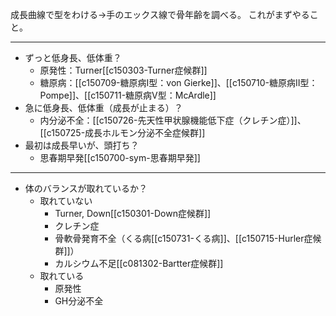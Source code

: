 成長曲線で型をわける→手のエックス線で骨年齢を調べる。
これがまずやること。

---
- ずっと低身長、低体重？
	- 原発性：Turner[[c150303-Turner症候群]]
	- 糖原病：[[c150709-糖原病I型：von Gierke]]、[[c150710-糖原病II型：Pompe]]、[[c150711-糖原病V型：McArdle]]
- 急に低身長、低体重（成長が止まる）？
	- 内分泌不全：[[c150726-先天性甲状腺機能低下症（クレチン症）]]、[[c150725-成長ホルモン分泌不全症候群]]
- 最初は成長早いが、頭打ち？
	- 思春期早発[[c150700-sym-思春期早発]]
---
- 体のバランスが取れているか？
	- 取れていない
		- Turner, Down[[c150301-Down症候群]]
		- クレチン症
		- 骨軟骨発育不全（くる病[[c150731-くる病]]、[[c150715-Hurler症候群]]）
		- カルシウム不足[[c081302-Bartter症候群]]
	- 取れている
		- 原発性
		- GH分泌不全